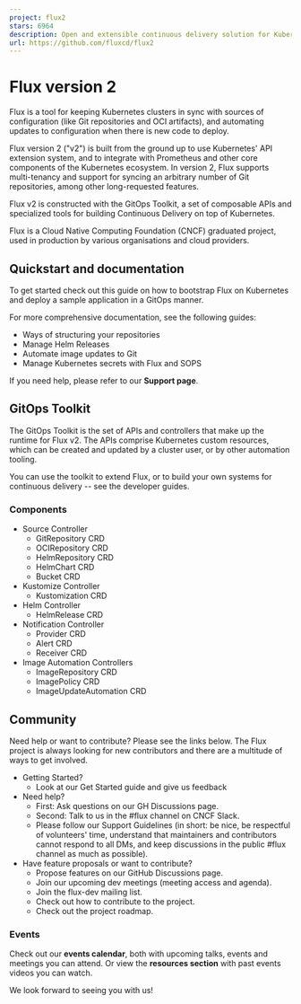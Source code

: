 ```yaml
---
project: flux2
stars: 6964
description: Open and extensible continuous delivery solution for Kubernetes. Powered by GitOps Toolkit.
url: https://github.com/fluxcd/flux2
---
```


Flux version 2
==============

Flux is a tool for keeping Kubernetes clusters in sync with sources of configuration (like Git repositories and OCI artifacts), and automating updates to configuration when there is new code to deploy.

Flux version 2 ("v2") is built from the ground up to use Kubernetes' API extension system, and to integrate with Prometheus and other core components of the Kubernetes ecosystem. In version 2, Flux supports multi-tenancy and support for syncing an arbitrary number of Git repositories, among other long-requested features.

Flux v2 is constructed with the GitOps Toolkit, a set of composable APIs and specialized tools for building Continuous Delivery on top of Kubernetes.

Flux is a Cloud Native Computing Foundation (CNCF) graduated project, used in production by various organisations and cloud providers.

Quickstart and documentation
----------------------------

To get started check out this guide on how to bootstrap Flux on Kubernetes and deploy a sample application in a GitOps manner.

For more comprehensive documentation, see the following guides:

-   Ways of structuring your repositories
-   Manage Helm Releases
-   Automate image updates to Git
-   Manage Kubernetes secrets with Flux and SOPS

If you need help, please refer to our **Support page**.

GitOps Toolkit
--------------

The GitOps Toolkit is the set of APIs and controllers that make up the runtime for Flux v2. The APIs comprise Kubernetes custom resources, which can be created and updated by a cluster user, or by other automation tooling.

You can use the toolkit to extend Flux, or to build your own systems for continuous delivery -- see the developer guides.

### Components

-   Source Controller
    -   GitRepository CRD
    -   OCIRepository CRD
    -   HelmRepository CRD
    -   HelmChart CRD
    -   Bucket CRD
-   Kustomize Controller
    -   Kustomization CRD
-   Helm Controller
    -   HelmRelease CRD
-   Notification Controller
    -   Provider CRD
    -   Alert CRD
    -   Receiver CRD
-   Image Automation Controllers
    -   ImageRepository CRD
    -   ImagePolicy CRD
    -   ImageUpdateAutomation CRD

Community
---------

Need help or want to contribute? Please see the links below. The Flux project is always looking for new contributors and there are a multitude of ways to get involved.

-   Getting Started?
    -   Look at our Get Started guide and give us feedback
-   Need help?
    -   First: Ask questions on our GH Discussions page.
    -   Second: Talk to us in the #flux channel on CNCF Slack.
    -   Please follow our Support Guidelines (in short: be nice, be respectful of volunteers' time, understand that maintainers and contributors cannot respond to all DMs, and keep discussions in the public #flux channel as much as possible).
-   Have feature proposals or want to contribute?
    -   Propose features on our GitHub Discussions page.
    -   Join our upcoming dev meetings (meeting access and agenda).
    -   Join the flux-dev mailing list.
    -   Check out how to contribute to the project.
    -   Check out the project roadmap.

### Events

Check out our **events calendar**, both with upcoming talks, events and meetings you can attend. Or view the **resources section** with past events videos you can watch.

We look forward to seeing you with us!
